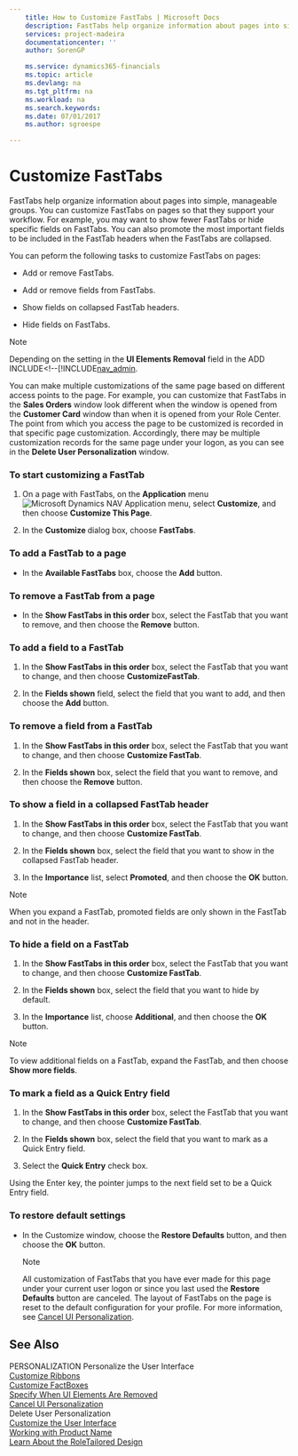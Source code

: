 ```yaml
---
    title: How to Customize FastTabs | Microsoft Docs
    description: FastTabs help organize information about pages into simple, manageable groups. You can customize FastTabs on pages so that they support your workflow. For example, you may want to show fewer FastTabs or hide specific fields on FastTabs. You can also promote the most important fields to be included in the FastTab headers when the FastTabs are collapsed.
    services: project-madeira
    documentationcenter: ''
    author: SorenGP

    ms.service: dynamics365-financials
    ms.topic: article
    ms.devlang: na
    ms.tgt_pltfrm: na
    ms.workload: na
    ms.search.keywords:
    ms.date: 07/01/2017
    ms.author: sgroespe

---
```

# Customize FastTabs
FastTabs help organize information about pages into simple, manageable groups. You can customize FastTabs on pages so that they support your workflow. For example, you may want to show fewer FastTabs or hide specific fields on FastTabs. You can also promote the most important fields to be included in the FastTab headers when the FastTabs are collapsed.  
  
 You can peform the following tasks to customize FastTabs on pages:  
  
-   Add or remove FastTabs.  
  
-   Add or remove fields from FastTabs.  
  
-   Show fields on collapsed FastTab headers.  
  
-   Hide fields on FastTabs.  
  
> [!NOTE]  
>  Depending on the setting in the **UI Elements Removal** field in the ADD INCLUDE<!--[!INCLUDE[nav_admin](../../includes/How%20to:%20Specify%20When%20UI%20Elements%20Are%20Removed.md).  
  
 You can make multiple customizations of the same page based on different access points to the page. For example, you can customize that FastTabs in the **Sales Orders** window look different when the window is opened from the **Customer Card** window than when it is opened from your Role Center. The point from which you access the page to be customized is recorded in that specific page customization. Accordingly, there may be multiple customization records for the same page under your logon, as you can see in the **Delete User Personalization** window.  
  
### To start customizing a FastTab  
  
1.  On a page with FastTabs, on the **Application** menu ![Microsoft Dynamics NAV Application menu](../media/rtc_applicationmenu.png "RTC_ApplicationMenu"), select **Customize**, and then choose **Customize This Page**.  
  
2.  In the **Customize <Page Name>** dialog box, choose **FastTabs**.  
  
### To add a FastTab to a page  
  
-   In the **Available FastTabs** box, choose the **Add** button.  
  
### To remove a FastTab from a page  
  
-   In the **Show FastTabs in this order** box, select the FastTab that you want to remove, and then choose the **Remove** button.  
  
### To add a field to a FastTab  
  
1.  In the **Show FastTabs in this order** box, select the FastTab that you want to change, and then choose **CustomizeFastTab**.  
  
2.  In the **Fields shown** field, select the field that you want to add, and then choose the **Add** button.  
  
### To remove a field from a FastTab  
  
1.  In the **Show FastTabs in this order** box, select the FastTab that you want to change, and then choose **Customize FastTab**.  
  
2.  In the **Fields shown** box, select the field that you want to remove, and then choose the **Remove** button.  
  
### To show a field in a collapsed FastTab header  
  
1.  In the **Show FastTabs in this order** box, select the FastTab that you want to change, and then choose **Customize FastTab**.  
  
2.  In the **Fields shown** box, select the field that you want to show in the collapsed FastTab header.  
  
3.  In the **Importance** list, select **Promoted**, and then choose the **OK** button.  
  
> [!NOTE]  
>  When you expand a FastTab, promoted fields are only shown in the FastTab and not in the header.  
  
### To hide a field on a FastTab  
  
1.  In the **Show FastTabs in this order** box, select the FastTab that you want to change, and then choose **Customize FastTab**.  
  
2.  In the **Fields shown** box, select the field that you want to hide by default.  
  
3.  In the **Importance** list, choose **Additional**, and then choose the **OK** button.  
  
> [!NOTE]  
>  To view additional fields on a FastTab, expand the FastTab, and then choose **Show more fields**.  
  
### To mark a field as a Quick Entry field  
  
1.  In the **Show FastTabs in this order** box, select the FastTab that you want to change, and then choose **Customize FastTab**.  
  
2.  In the **Fields shown** box, select the field that you want to mark as a Quick Entry field.  
  
3.  Select the **Quick Entry** check box.  
  
 Using the Enter key, the pointer jumps to the next field set to be a Quick Entry field.  
  
### To restore default settings  
  
-   In the Customize window, choose the **Restore Defaults** button, and then choose the **OK** button.  
  
    > [!NOTE]  
    >  All customization of FastTabs that you have ever made for this page under your current user logon or since you last used the **Restore Defaults** button are canceled. The layout of FastTabs on the page is reset to the default configuration for your profile. For more information, see [Cancel UI Personalization](../how-to-cancel-ui-personalization.md).  
  
## See Also  
 PERSONALIZATION Personalize the User Interface   
 [Customize Ribbons](../how-to-customize-ribbons.md)   
 [Customize FactBoxes](../how-to-customize-factboxes.md)   
 [Specify When UI Elements Are Removed](../How%20to:%20Specify%20When%20UI%20Elements%20Are%20Removed.md)   
 [Cancel UI Personalization](../how-to-cancel-ui-personalization.md)   
 Delete User Personalization   
 [Customize the User Interface](../customize-the-user-interface.md)   
 [Working with Product Name](../working-with-$-p_1-product-name-$-.md)   
 [Learn About the RoleTailored Design](../learn-about-the-roletailored-design.md)